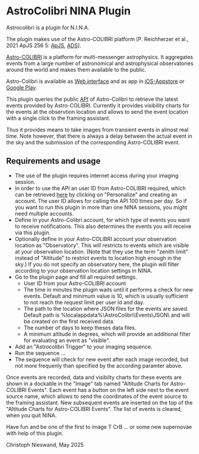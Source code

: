 ﻿# AstroColibri NINA Plugin

Astrocolibri is a plugin for N.I.N.A.

The plugin makes use of the Astro-COLIBRI platform [P. Reichherzer et al., 2021 ApJS 256 5: [ApJS](https://iopscience.iop.org/article/10.3847/1538-4365/ac1517), [ADS](https://ui.adsabs.harvard.edu/abs/2021ApJS..256....5R/abstract)].

[Astro-COLIBRI](https://astro-colibri.science/) is a platform for multi-messenger astrophysics.
It aggregates events from a large number of astronomical and astrophysical observatories around the world and makes them available to the public.

Astro-Colibri is available as [Web interface](https://astro-colibri.com/) and as app in [iOS-Appstore](https://apps.apple.com/us/app/astro-colibri/id1576668763) or [Google Play](https://play.google.com/store/apps/details?id=science.astro.colibri).

This plugin queries the public [API](https://astro-colibri.science/apidoc) of Astro-Colibri to retrieve the latest events provided by Astro-COLIBRI.
Currently it provides visibility charts for the events at the observtion location and allows to send the event location with a single click to the framing assistant.

Thus it provides means to take images from transient events in almost real time.
Note however, that there is always a delay between the actual event in the sky and the submission of the corresponding Astro-COLIBRI event.

## Requirements and usage

- The use of the plugin requires internet access during your imaging session.
- In order to use the API an user ID from Astro-COLIBRI required, which can be retrieved [here](https://astro-colibri.com/) by clicking on "Personalize" and creating an account. The user ID allows for calling the API 100 times per day. So if you want to run this plugin in more than one NINA sessions, you might need multiple accounts.
- Define in your Astro-Colibri account, for which type of events you want to receive notifications. This also determines the events you will receive via this plugin.
- Optionally define in your Astro-COLIBRI account your observation location as "Observatory". This will restricts to events which are visible at your observation location. (Note that they use the term "zenith limit" instead of "Altitude" to restrict events to location high enough in the sky.) If you do not specify an observatory here, the plugin will filter according to your observation location settings in NINA.
- Go to the plugin page and fill all required settings.
    + User ID from your Astro-COLIBRI account
    + The time in minutes the plugin waits until it performs a check for new events. Default and minimum value is 10, which is usually sufficient to not reach the request limit per user id and day.
	+ The path to the location where JSON files for the events are saved. Default path is %localappdata%\AstroColibri\Events\JSON\ and will be created on the first received data.
	+ The number of days to keep theses data files.
	+ A minimum altitude in degrees, which will provide an additional filter for evaluating an event as "visible".
- Add an "Astrocolibri Trigger" to your imaging sequence.
- Run the sequence ...
- The sequence will check for new event after each image recorded, but not more frequenly than specified by the according paramter above.

Once events are recorded, data and visibilty charts for these events are shown in a dockable in the "Image" tab named "Altitude Charts for Astro-COLIBRI Events".
Each event has a button on the left side next to the event source name, which allows to send the coordinates of the event source to the framing assistant.
New subsequent events are inserted on the top of the "Altitude Charts for Astro-COLIBRI Events".
The list of events is cleared, when you quit NINA.

Have fun and be one of the first to image T CrB ... or some new supernovae with help of this plugin. 

Christoph Nieswand, May 2025





